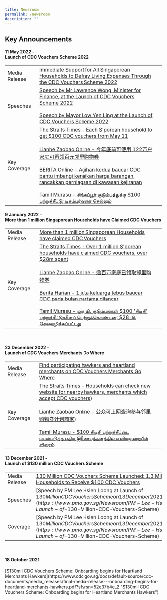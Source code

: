 ```yaml
---
title: Newsroom
permalink: /newsroom
description: ""
---
```

## Key Announcements

#### 11 May 2022 - <br>Launch of CDC Vouchers Scheme 2022
|  |  |  |
| -------- | -------- | -------- |
| Media Release     | [Immediate Support for All Singaporean Households to Defray Living Expenses Through the CDC Vouchers Scheme 2022](https://www.cdc.gov.sg/docs/default-source/default-document-library/cdc-vouchers-2022_media-release_final-for-11-may_1.pdf?sfvrsn=4ee7b314_0 "Immediate Support for All Singaporean Households to Defray Living Expenses Through the CDC Vouchers Scheme 2022")
| Speeches    | [Speech by Mr Lawrence Wong, Minister for Finance, at the Launch of CDC Vouchers Scheme 2022](https://www.mof.gov.sg/news-publications/speeches/speech-by-mr-lawrence-wong-minister-for-finance-at-the-launch-of-the-cdc-vouchers-scheme-2022-on-wednesday-11-may-2022-at-tampines-west-community-club) <br><br> [Speech by Mayor Low Yen Ling at the Launch of CDC Vouchers Scheme 2022](https://www.cdc.gov.sg/docs/default-source/default-document-library/delivered-speech-by-chairman-mayor-low-yen-ling-at-launch-of-cdc-vouchers-scheme-2022.pdf?sfvrsn=5d1c9567_0 "Speech by Mayor Low Yen Ling at the Launch of CDC Vouchers Scheme 2022") | 
| Key Coverage    | [The Straits Times - Each S'porean household to get $100 CDC vouchers from May 11](https://www.straitstimes.com/singapore/each-sporean-household-to-get-100-cdc-vouchers-from-today)<br><br>[Lianhe Zaobao Online - 今年底前可使用 122万户家庭可再领百元邻里购物券](https://www.zaobao.com.sg/news/singapore/story20220512-1271693)<br><br>[BERITA Online - Agihan kedua baucar CDC bantu imbangi kenaikan harga barangan, rancakkan perniagaan di kawasan kejiranan](https://berita.mediacorp.sg/tonton/agihan-kedua-baucar-cdc-bantu-imbangi-kenaikan-harga-barangan-rancakkan-perniagaan-di-kawasan-kejiranan-665806)<br><br>[Tamil Murasu - சிங்கப்பூர் குடும்பத்துக்கு $100 பற்றுச்சீட்டு; டிசம்பர்வரை செல்லும்](https://www.tamilmurasu.com.sg/top-news/story20220512-88610.html)| 

#### 9 January 2022 - <br>More than 1 million Singaporean Households have Claimed CDC Vouchers

|  |  |  |
| -------- | -------- | -------- |
| Media Release     | [More than 1 million Singaporean Households have claimed CDC Vouchers](https://drive.google.com/file/d/16cgC9UYX2gJ2QusmFnpR6S8Tz_JrwQKB/view?usp=drivesdk)
 Key Coverage    | [The Straits Times - Over 1 million S'porean households have claimed CDC vouchers, over $28m spent](https://www.straitstimes.com/singapore/community/over-1-million-sporean-households-have-claimed-cdc-vouchers-over-28m-spent)<br><br>[Lianhe Zaobao Online - 逾百万家庭已领取邻里购物券](http://www.zaobao.com.sg/realtime/singapore/story20220109-1231126?fbclid=IwAR24qQFkX_R19US5gaRZ68Divc0grLuyE0uwL7myrTxDB_C0gBzgXySVrL8)<br><br>[Berita Harian - 1 juta keluarga tebus baucar CDC pada bulan pertama dilancar](https://berita.mediacorp.sg/singapura/1-juta-keluarga-tebus-baucar-cdc-pada-bulan-pertama-dilancar-626616)<br><br>[Tamil Murasu - ஒரு மி. குடும்பங்கள் $100 'சிடிசி' பற்றுச்சீட்டுகளைப் பெற்றுக்கொண்டன; $28 மி. செலவழிக்கப்பட்டது](https://www.tamilmurasu.com.sg/top-news/story20220109-81342.html)
 <br>

#### 23 December 2022 - <br>Launch of CDC Vouchers Merchants Go Where 

|  |  |  |
| -------- | -------- | -------- |
| Media Release     | [Find participating hawkers and heartland merchants on CDC Vouchers Merchants Go Where](/files/Media%20Release_CDC%20Vouchers%20Merchants%20Gowhere_%2023%20Dec%202021.pdf)
| Key Coverage    | [The Straits Times - Households can check new website for nearby hawkers, merchants which accept CDC vouchers](https://www.straitstimes.com/singapore/households-can-check-new-website-for-nearby-hawkers-merchants-which-accept-cdc-vouchers?utm_medium=social&utm_source=telegram&utm_campaign=sttg))<br><br>[Lianhe Zaobao Online - 公众可上网查询参与邻里购物券计划商家](https://www.zaobao.com.sg/realtime/singapore/story20211223-1225975?fbclid=IwAR1nyIMRB2OwAwnrQOn0XfHGp8OYMiVzhFV1TW0Ffcyg5yEr9pFfhev6giE))<br><br>[Tamil Murasu - $100 சிடிசி பற்றுச்சீட்டை பயன்படுத்த புதிய இணையத்தளத்தில் எளியமுறையில் விவரம்](https://www.tamilmurasu.com.sg/singapore/story20211224-80398.html) <br>

#### 13 December 2021 - <br>Launch of $130 million CDC Vouchers Scheme


|  |  |  |
| -------- | -------- | -------- |
| Media Release     | [130 Million CDC Vouchers Scheme Launched: 1.3 Million Singaporean Households to Receive $100 CDC Vouchers](https://www.cdc.gov.sg/docs/default-source/default-document-library/130-million-cdc-vouchers-scheme-launched.pdf?sfvrsn=53090d38_0 "130 Million CDC Vouchers Scheme Launched: 1.3 Million Singaporean Households to Receive $100 CDC Vouchers")
| Speeches    | [Speech by PM Lee Hsien Loong at Launch of $130 Million CDC Vouchers Scheme on 13 December 2021 at Jurong Spring CC](https://www.pmo.gov.sg/Newsroom/PM-Lee-Hsien-Loong-at-Launch-of-$130-Million-CDC-Vouchers-Scheme) | 
| Coverage    | [Speech by PM Lee Hsien Loong at Launch of $130 Million CDC Vouchers Scheme on 13 December 2021 at Jurong Spring CC](https://www.pmo.gov.sg/Newsroom/PM-Lee-Hsien-Loong-at-Launch-of-$130-Million-CDC-Vouchers-Scheme) | 
 <br>


#### 18 October 2021 <br>
 [$130mil CDC Vouchers Scheme: Onboarding begins for Heartland Merchants Hawkers](https://www.cdc.gov.sg/docs/default-source/cdc-documents/media_releases/final-media-release---onboarding-begins-for-heartland-merchants-hawkers.pdf?sfvrsn=52e37b4e_2 "$130mil CDC Vouchers Scheme: Onboarding begins for Heartland Merchants Hawkers")
